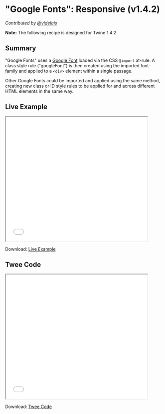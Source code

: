 # "Google Fonts": Responsive (v1.4.2)

*Contributed by <a href="https://github.com/videlais">@videlais</a>*

<div class="information"><strong>Note:</strong> The following recipe is designed for Twine 1.4.2.</div>

## Summary

"Google Fonts" uses a [Google Font](https://fonts.google.com/) loaded via the CSS ```@import``` at-rule. A class style rule ("googleFont") is then created using the imported font-family and applied to a ```<div>``` element within a single passage. 

Other Google Fonts could be imported and applied using the same method, creating new class or ID style rules to be applied for and across different HTML elements in the same way.

## Live Example

<section>
<iframe src="responsive_googlefonts_example.html" height=400 width=90%></iframe>


Download: <a href="responsive_googlefonts_example.html" target="_blank">Live Example</a>
</section>

## Twee Code

<section>
<iframe src="responsive_googlefonts_twee.txt" height=400 width=90%></iframe>


Download: <a href="responsive_googlefonts_twee.txt" target="_blank">Twee Code</a>
</section>
